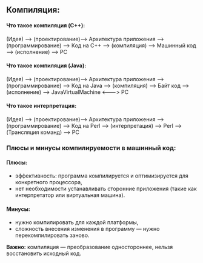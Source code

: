 ## Компиляция:

#### Что такое компиляция (C++):
 
(Идея) --> (проектирование)--> Архитектура приложения --> (программирование) --> Код на С++ --> (компиляция) --> Машинный код --> (исполнение) --> PC


#### Что такое компиляция (Java):
 
(Идея) --> (проектирование)--> Архитектура приложения --> (программирование) --> Код на Java --> (компиляция) --> Байт код --> (исполнение) --> JavaVirtualMachine <---> PC


#### Что такое интерпретация:
 
(Идея) --> (проектирование)--> Архитектура приложения --> (программирование) --> Код на Perl --> (интерпретация) --> Perl --> (Трансляция команд) --> PC


### Плюсы и минусы компилируемости в машинный код:

#### Плюсы:
* эффективность: программа компилируется и
оптимизируется для конкретного процессора,
* нет необходимости устанавливать сторонние приложения
(такие как интерпретатор или виртуальная машина).

#### Минусы:
* нужно компилировать для каждой платформы,
* сложность внесения изменения в программу — нужно
перекомпилировать заново.

**Важно:** компиляция — преобразование одностороннее, нельзя
восстановить исходный код.
